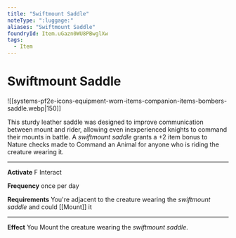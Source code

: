 ```yaml
---
title: "Swiftmount Saddle"
noteType: ":luggage:"
aliases: "Swiftmount Saddle"
foundryId: Item.uGazn0WU8PBwglXw
tags:
  - Item
---
```


# Swiftmount Saddle
![[systems-pf2e-icons-equipment-worn-items-companion-items-bombers-saddle.webp|150]]

This sturdy leather saddle was designed to improve communication between mount and rider, allowing even inexperienced knights to command their mounts in battle. A _swiftmount saddle_ grants a +2 item bonus to Nature checks made to Command an Animal for anyone who is riding the creature wearing it.

* * *

**Activate** F Interact

**Frequency** once per day

**Requirements** You're adjacent to the creature wearing the _swiftmount saddle_ and could [[Mount]] it

* * *

**Effect** You Mount the creature wearing the _swiftmount saddle_.
